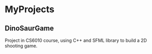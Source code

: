 # MyProjects
## DinoSaurGame
Project in CS6010 course, using C++ and SFML library to build a 2D shooting game.
